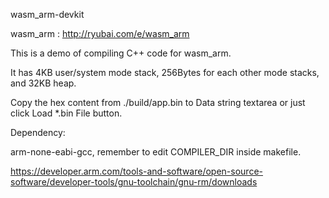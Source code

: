 wasm_arm-devkit

wasm_arm : http://ryubai.com/e/wasm_arm


This is a demo of compiling C++ code for wasm_arm.

It has 4KB user/system mode stack, 256Bytes for each other mode stacks, and 32KB heap.

Copy the hex content from ./build/app.bin to Data string textarea or just click Load *.bin File button.


Dependency: 

arm-none-eabi-gcc, remember to edit COMPILER_DIR inside makefile.

https://developer.arm.com/tools-and-software/open-source-software/developer-tools/gnu-toolchain/gnu-rm/downloads


